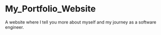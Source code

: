 # My_Portfolio_Website
A website where I tell you more about myself and my journey as a software engineer.

